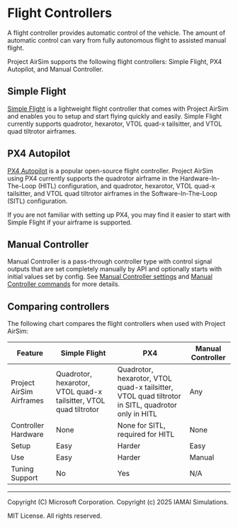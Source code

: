 # Flight Controllers

A flight controller provides automatic control of the vehicle.  The amount of automatic control can vary from fully autonomous flight to assisted manual flight.

Project AirSim supports the following flight controllers: Simple Flight, PX4 Autopilot, and Manual Controller.

## Simple Flight

[Simple Flight](simple_flight.md) is a lightweight flight controller that comes with Project AirSim and enables you to setup and start flying quickly and easily.  Simple Flight currently supports quadrotor, hexarotor, VTOL quad-x tailsitter, and VTOL quad tiltrotor airframes.

## PX4 Autopilot

[PX4 Autopilot](px4/px4.md) is a popular open-source flight controller.  Project AirSim using PX4 currently supports the quadrotor airframe in the Hardware-In-The-Loop (HITL) configuration, and quadrotor, hexarotor, VTOL quad-x tailsitter, and VTOL quad tiltrotor airframes in the Software-In-The-Loop (SITL) configuration.

If you are not familiar with setting up PX4, you may find it easier to start with Simple Flight if your airframe is supported.

## Manual Controller

Manual Controller is a pass-through controller type with control signal outputs that are set completely manually by API and optionally starts with initial values set by config. See [Manual Controller settings](../config_robot.md#manual-controller-settings) and [Manual Controller commands](../api.md#manual-controller-commands) for more details.

## Comparing controllers

The following chart compares the flight controllers when used with Project AirSim:

Feature | Simple Flight | PX4 | Manual Controller
------- | ------------- | --- | ---
Project AirSim Airframes | Quadrotor, hexarotor, VTOL quad-x tailsitter, VTOL quad tiltrotor | Quadrotor, hexarotor, VTOL quad-x tailsitter, VTOL quad tiltrotor in SITL, quadrotor only in HITL | Any
Controller Hardware | None | None for SITL, required for HITL | None
Setup | Easy | Harder | Easy
Use | Easy | Harder | Manual
Tuning Support | No | Yes | N/A

---

Copyright (C) Microsoft Corporation. 
Copyright (c) 2025 IAMAI Simulations.

MIT License. All rights reserved.
